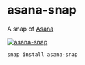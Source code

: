 # asana-snap

A snap of [Asana](https://app.asana.com)  

[![asana-snap](https://snapcraft.io/asana-snap/badge.svg)](https://snapcraft.io/asana-snap)



```
snap install asana-snap
```
